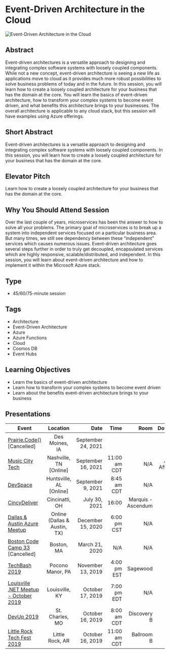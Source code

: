 # Event-Driven Architecture in the Cloud

![Event-Driven Architecture in the Cloud](https://chadgreen.blob.core.windows.net/slides/Event%20Driven%20Architecture%20in%20the%20Cloud.jpg)

## Abstract
Event-driven architectures is a versatile approach to designing and integrating complex software systems with loosely coupled components.  While not a new concept, event-driven architecture is seeing a new life as applications move to cloud as it provides much more robust possibilities to solve business problems of today and in the future.  In this session, you will learn how to create a loosely coupled architecture for your business that has the domain at the core.  You will learn the basics of event-driven architecture, how to transform your complex systems to become event driven, and what benefits this architecture brings to your businesses.  The overall architecture is applicable to any cloud stack, but this session will have examples using Azure offerings.

## Short Abstract
Event-driven architectures is a versatile approach to designing and integrating complex software systems with loosely coupled components.  In this session, you will learn how to create a loosely coupled architecture for your business that has the domain at the core.

## Elevator Pitch
Learn how to create a loosely coupled architecture for your business that has the domain at the core.

## Why You Should Attend Session
Over the last couple of years, microservices has been the answer to how to solve all your problems.  The primary goal of microservices is to break up a system into independent services focused on a particular business area.  But many times, we still see dependency between these “independent” services which causes numerous issues.  Event-driven architecture goes several steps further in order to truly get decoupled, encapsulated services which are highly responsive, scalable/distributed, and independent. In this session, you will learn about event-driven architecture and how to implement it within the Microsoft Azure stack.

## Type
* 45/60/75-minute session

## Tags
* Architecture
* Event-Driven Architecture
* Azure
* Azure Functions
* Cloud
* Cosmos DB
* Event Hubs

## Learning Objectives
* Learn the basics of event-driven architecture
* Learn how to transform your complex systems to become event driven
* Learn about the benefits event-driven architecture brings to your business

## Presentations
| Event | Location | Date | Time | Room | Downloads |
|-----------|:-----------:|-----------:|-----------:|-----------:|-----------:|
| [Prairie.Code()](https://prairiecode.amegala.com/) [Cancelled] | Des Moines, IA | September 24, 2021 | | | N/A |
| [Music City Tech](https://whova.com/embedded/speaker_session_detail/music_202109/1890992/) | Nashville, TN [Online] | September 16, 2021 | 11:00 am CDT | N/A | Available After Event |
| [DevSpace](https://www.devspaceconf.com/sessions.html) | Huntsville, AL [Online] | September 9, 2021 | 8:45 am CDT | N/A | [Slides](https://chadgreen.blob.core.windows.net/slides/EventDrivenArchictureInTheCloud-DevSpace.pdf) |
| [CincyDeliver](https://www.cincydeliver.org/Sessions/Details/4237) | Cincinatti, OH | July 30, 2021 | 16:00 | Marquis - Ascendum | [Slides](https://chadgreen.blob.core.windows.net/slides/EventDrivenArchictureInTheCloud-CincyDeliver.pdf) |
| [Dallas & Austin Azure Meetup](https://www.meetup.com/azureaustin/events/273440904/) | Online (Dallas & Austin, TX) | December 15, 2020 | 6:00 pm CST | N/A | [Slides](https://chadgreen.blob.core.windows.net/slides/Event-Driven%20Architecture%20in%20the%20Cloud%20-%20Dallas%20&%20Austin%20Azure%20Meetup.pdf) |
| [Boston Code Camp 33](https://www.bostoncodecamp.com/sessions#panel-body-16874) [Cancelled] | Boston, MA | March 21, 2020 | N/A | N/A | N/A |
| [TechBash 2019](https://techbash.com/sessions) | Pocono Manor, PA | November 13, 2019 | 4:00 pm EST | Sagewood | [Slides](https://chadgreen.blob.core.windows.net/slides/Event-Driven%20Architecture%20in%20the%20Cloud%20-%20TechBash.pdf) |
| [Louisville .NET Meetup - October 2019](https://www.meetup.com/Louisville-DotNet/events/264034194/) | Louisville, KY | October 17, 2019 | 7:00 pm EDT | N/A | [Slides](https://chadgreen.blob.core.windows.net/slides/Event-Driven%20Architecture%20in%20the%20Cloud%20-%20Louisville%20.NET.pdf) |
| [DevUp 2019](https://www.devupconf.org/sessions) | St. Charles, MO | October 16, 2019 | 8:00 am CDT | Discovery B | [Slides](https://chadgreen.blob.core.windows.net/slides/Event-Driven%20Architecture%20in%20the%20Cloud%20-%20DevUp.pdf) |
| [Little Rock Tech Fest 2019](http://www.lrtechfest.com/sessions/123738) | Little Rock, AR | October 16, 2019 | 11:00 am CDT | Ballroom B | [Slides](https://chadgreen.blob.core.windows.net/slides/Event-Driven%20Architecture%20in%20the%20Cloud%20-%20Little%20Rock%20Tech%20Fest.pdf) |